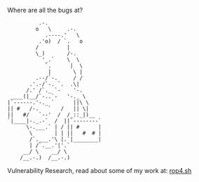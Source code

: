 Where are all the bugs at?

```
          .-.
         o   \     .-.
            .----.'   \
          .'o)  / `.   o
         /         |
         \_)       /-.
           '_.`    \  \
            `.      |  \
             |       \ |
         .--/`-.     / /
       .'.-/`-. `.  .\|
      /.' /`._ `-    '-.
 ____(|__/`-..`-   '-._ \
|`------.'-._ `      ||\ \
|| #   /-.   `   /   || \|
||   #/   `--'  /  /_::_|)__
`|____|-._.-`  /  ||`--------`
      \-.___.` | / || #      |
       \       | | ||   #  # |
       /`.___.'\ |.`|________|
       | /`.__.'|'.`
     __/ \    __/ \
    /__.-.)  /__.-.) 
```

Vulnerability Research, read about some of my work at: [rop4.sh](https://rop4.sh)
